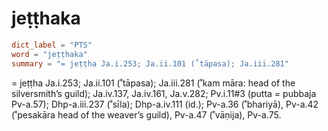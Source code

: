 # jeṭṭhaka

``` toml
dict_label = "PTS"
word = "jeṭṭhaka"
summary = "= jeṭṭha Ja.i.253; Ja.ii.101 (˚tāpasa); Ja.iii.281"
```

= jeṭṭha Ja.i.253; Ja.ii.101 (˚tāpasa); Ja.iii.281 (˚kam māra: head of the silversmith’s guild); Ja.iv.137, Ja.iv.161, Ja.v.282; Pv.i.11#3 (putta = pubbaja Pv\-a.57); Dhp\-a.iii.237 (˚sīla); Dhp\-a.iv.111 (id.); Pv\-a.36 (˚bhariyā), Pv\-a.42 (˚pesakāra head of the weaver’s guild), Pv\-a.47 (˚vāṇija), Pv\-a.75.

